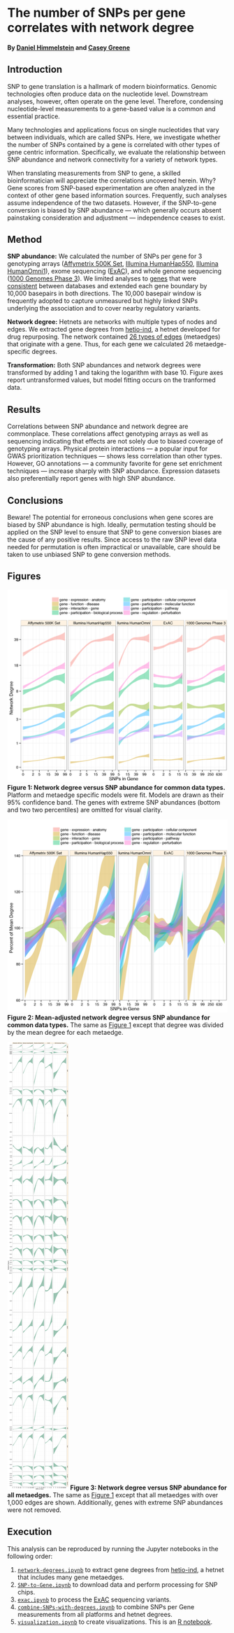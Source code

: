 # The number of SNPs per gene correlates with network degree 

#### By [Daniel Himmelstein](http://dhimmel.com) and [Casey Greene](http://www.greenelab.com/)

## Introduction

SNP to gene translation is a hallmark of modern bioinformatics. Genomic technologies often produce data on the nucleotide level. Downstream analyses, however, often operate on the gene level. Therefore, condensing nucleotide-level measurements to a gene-based value is a common and essential practice.

Many technologies and applications focus on single nucleotides that vary between individuals, which are called SNPs. Here, we investigate whether the number of SNPs contained by a gene is correlated with other types of gene centric information. Specifically, we evaluate the relationship between SNP abundance and network connectivity for a variety of network types.

When translating measurements from SNP to gene, a skilled bioinformatician will appreciate the correlations uncovered herein. Why? Gene scores from SNP-based experimentation are often analyzed in the context of other gene based information sources. Frequently, such analyses assume independence of the two datasets. However, if the SNP-to-gene conversion is biased by SNP abundance — which generally occurs absent painstaking consideration and adjustment — independence ceases to exist.

## Method

**SNP abundance:** We calculated the number of SNPs per gene for 3 genotyping arrays ([Affymetrix 500K Set](http://www.affymetrix.com/catalog/131459/AFFY/Mapping+500K+Array+Set), [Illumina HumanHap550](https://support.illumina.com/array/array_kits/humanhap550-quad_plus_dna_analysis_kit.html), [Illumina HumanOmni1](https://support.illumina.com/array/array_kits/humanomni1-quad_beadchip_kit.html)), exome sequencing ([ExAC](http://exac.broadinstitute.org/)), and whole genome sequencing ([1000 Genomes Phase 3](http://www.1000genomes.org/announcements/initial-phase-3-variant-list-and-phased-genotypes-2014-06-24)). We limited analyses to [genes](https://dx.doi.org/10.6084/m9.figshare.103113) that were [consistent](http://www.gettinggeneticsdone.com/2011/06/mapping-snps-to-genes-for-gwas.html) between databases and extended each gene boundary by 10,000 basepairs in both directions. The 10,000 basepair window is frequently adopted to capture unmeasured but highly linked SNPs underlying the association and to cover nearby regulatory variants.

**Network degree:** Hetnets are networks with multiple types of nodes and edges. We extracted gene degrees from [hetio-ind](http://dx.doi.org/10.15363/thinklab.d102), a hetnet developed for drug repurposing. The network contained [26 types of edges](download/network-summary.tsv) (metaedges) that originate with a gene. Thus, for each gene we calculated 26 metaedge-specific degrees.

**Transformation:** Both SNP abundances and network degrees were transformed by adding 1 and taking the logarithm with base 10. Figure axes report untransformed values, but model fitting occurs on the tranformed data.

## Results

Correlations between SNP abundance and network degree are commonplace. These correlations affect genotyping arrays as well as sequencing indicating that effects are not solely due to biased coverage of genotyping arrays. Physical protein interactions — a popular input for GWAS prioritization techniques — shows less correlation than other types. However, GO annotations — a community favorite for gene set enrichment techniques — increase sharply with SNP abundance. Expression datasets also preferentially report genes with high SNP abundance.

## Conclusions

Beware! The potential for erroneous conclusions when gene scores are biased by SNP abundance is high. Ideally, permutation testing should be applied on the SNP level to ensure that SNP to gene conversion biases are the cause of any positive results. Since access to the raw SNP level data needed for permutation is often impractical or unavailable, care should be taken to use unbiased SNP to gene conversion methods.

## Figures

<a name="fig1"></a>
![The number of SNPs in a gene varies with network degree](figure/degree-v-snps.png)
**Figure 1: Network degree versus SNP abundance for common data types.** Platform and metaedge specific models were fit. Models are drawn as their 95% confidence band. The genes with extreme SNP abundances (bottom and two two percentiles) are omitted for visual clarity.

<a name="fig2"></a>
![The number of SNPs in a gene varies with network degree](figure/adj-degree-v-snps.png)
**Figure 2: Mean-adjusted network degree versus SNP abundance for common data types.** The same as [Figure 1](#fig1) except that degree was divided by the mean degree for each metaedge.

<a name="fig3"></a>
![The number of SNPs in a gene varies with network degree](figure/degree-v-snps-all.png)
**Figure 3: Network degree versus SNP abundance for all metaedges.** The same as [Figure 1](#fig1) except that all metaedges with over 1,000 edges are shown. Additionally, genes with extreme SNP abundances were not removed.

## Execution

This analysis can be reproduced by running the Jupyter notebooks in the following order:

1. [`network-degrees.ipynb`](network-degrees.ipynb) to extract gene degrees from [hetio-ind](https://github.com/dhimmel/integrate), a hetnet that includes many gene metaedges.
2. [`SNP-to-Gene.ipynb`](SNP-to-Gene.ipynb) to download data and perform processing for SNP chips.
3. [`exac.ipynb`](exac.ipynb) to process the [ExAC](http://exac.broadinstitute.org/) sequencing variants.
4. [`combine-SNPs-with-degrees.ipynb`](combine-SNPs-with-degrees.ipynb) to combine SNPs per Gene measurements from all platforms and hetnet degrees.
5. [`visualization.ipynb`](visualization.ipynb) to create visualizations. This is an [R notebook](https://github.com/IRkernel/IRkernel).
